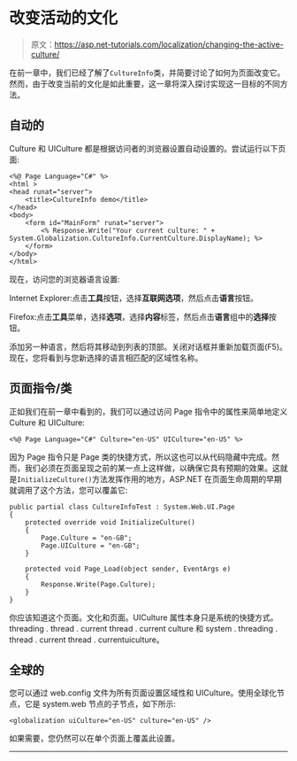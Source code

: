 # 改变活动的文化

> 原文：<https://asp.net-tutorials.com/localization/changing-the-active-culture/>

在前一章中，我们已经了解了`CultureInfo`类，并简要讨论了如何为页面改变它。然而，由于改变当前的文化是如此重要，这一章将深入探讨实现这一目标的不同方法。

## 自动的

Culture 和 UICulture 都是根据访问者的浏览器设置自动设置的。尝试运行以下页面:

```
<%@ Page Language="C#" %>
<html >
<head runat="server">
    <title>CultureInfo demo</title>
</head>
<body>
    <form id="MainForm" runat="server">
        <% Response.Write("Your current culture: " + System.Globalization.CultureInfo.CurrentCulture.DisplayName); %>
    </form>
</body>
</html>
```

现在，访问您的浏览器语言设置:

Internet Explorer:点击**工具**按钮，选择**互联网选项**，然后点击**语言**按钮。

<input type="hidden" name="IL_IN_ARTICLE">

Firefox:点击**工具**菜单，选择**选项**，选择**内容**标签，然后点击**语言**组中的**选择**按钮。

添加另一种语言，然后将其移动到列表的顶部。关闭对话框并重新加载页面(F5)。现在，您将看到与您新选择的语言相匹配的区域性名称。

## 页面指令/类

正如我们在前一章中看到的，我们可以通过访问 Page 指令中的属性来简单地定义 Culture 和 UICulture:

```
<%@ Page Language="C#" Culture="en-US" UICulture="en-US" %>
```

因为 Page 指令只是 Page 类的快捷方式，所以这也可以从代码隐藏中完成。然而，我们必须在页面呈现之前的某一点上这样做，以确保它具有预期的效果。这就是`InitializeCulture()`方法发挥作用的地方，ASP.NET 在页面生命周期的早期就调用了这个方法，您可以覆盖它:

```
public partial class CultureInfoTest : System.Web.UI.Page
{
    protected override void InitializeCulture()
    {
        Page.Culture = "en-GB";
        Page.UICulture = "en-GB";
    }

    protected void Page_Load(object sender, EventArgs e)
    {
        Response.Write(Page.Culture);
    }
}
```

你应该知道这个页面。文化和页面。UICulture 属性本身只是系统的快捷方式。threading . thread . current thread . current culture 和 system . threading . thread . current thread . currentuiculture。

## 全球的

您可以通过 web.config 文件为所有页面设置区域性和 UICulture。使用全球化节点，它是 system.web 节点的子节点，如下所示:

```
<globalization uiCulture="en-US" culture="en-US" />
```

如果需要，您仍然可以在单个页面上覆盖此设置。

* * *